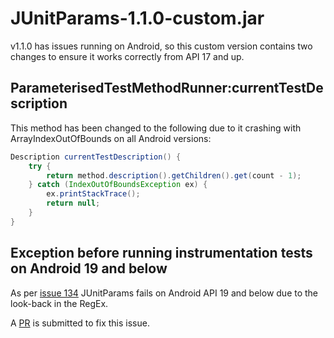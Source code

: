 # JUnitParams-1.1.0-custom.jar

v1.1.0 has issues running on Android, so this custom version contains two changes to ensure it works correctly from API
17 and up.

## ParameterisedTestMethodRunner:currentTestDescription

This method has been changed to the following due to it crashing with ArrayIndexOutOfBounds on all Android versions:

```java
Description currentTestDescription() {
    try {
        return method.description().getChildren().get(count - 1);
    } catch (IndexOutOfBoundsException ex) {
        ex.printStackTrace();
        return null;
    }
}

```

## Exception before running instrumentation tests on Android 19 and below

As per [issue 134](https://github.com/Pragmatists/JUnitParams/issues/134) JUnitParams fails on Android API 19 and below
due to the look-back in the RegEx.

A [PR](https://github.com/Pragmatists/JUnitParams/pull/139) is submitted to fix this issue.
